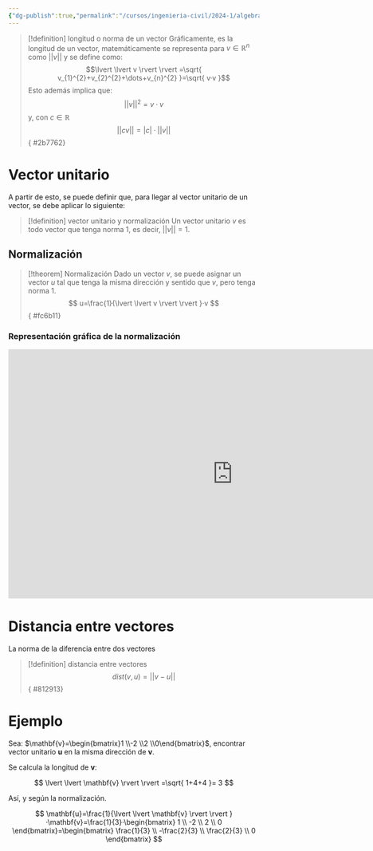 ```yaml
---
{"dg-publish":true,"permalink":"/cursos/ingenieria-civil/2024-1/algebra-lineal/7-ortogonalidad/longitud-o-norma-de-un-vector-vector-unitario-y-distancia-entre-vectores/","tags":["ExMAT1203"]}
---
```



> [!definition] longitud o norma de un vector
> Gráficamente, es la longitud de un vector, matemáticamente se representa para $v\in\mathbb{R}^{n}$ como $\lvert \rvert v \rvert \rvert$ y se define como:
> $$\lvert \lvert v \rvert  \rvert =\sqrt{ v_{1}^{2}+v_{2}^{2}+\dots+v_{n}^{2} }=\sqrt{ v·v }$$
> Esto además implica que:
> $$ \lvert \lvert v \rvert  \rvert ^{2}=v·v $$
> y, con $c\in\mathbb{R}$
>$$\lvert \lvert cv \rvert  \rvert=\lvert c \rvert· \lvert \lvert v \rvert  \rvert  $$
{ #2b7762}


# Vector unitario

A partir de esto, se puede definir que, para llegar al vector unitario de un vector, se debe aplicar lo siguiente:

> [!definition] vector unitario y normalización
> Un vector unitario $v$ es todo vector que tenga norma 1, es decir, $\lvert \lvert v \rvert \rvert=1$.

## Normalización

> [!theorem] Normalización
> Dado un vector $v$, se puede asignar un vector $u$ tal que tenga la misma dirección y sentido que $v$, pero tenga norma 1.
> $$
> u=\frac{1}{\lvert \lvert v \rvert  \rvert }·v
> $$
{ #fc6b11}


### Representación gráfica de la normalización
<iframe scrolling="yes" title="Vector unitario de un vector" src="https://www.geogebra.org/material/iframe/id/t2cmxkwz/width/900/height/500/border/888888/sfsb/true/smb/false/stb/false/stbh/false/ai/false/asb/false/sri/false/rc/false/ld/false/sdz/false/ctl/false" width="900px" height="500px" style="border:0px;"> </iframe>

# Distancia entre vectores

La norma de la diferencia entre dos vectores

> [!definition] distancia entre vectores
> $$
> dist(v,u)=\lvert \lvert v-u \rvert  \rvert 
> $$
{ #812913}


# Ejemplo

Sea: $\mathbf{v}=\begin{bmatrix}1 \\-2 \\2 \\0\end{bmatrix}$, encontrar vector unitario $\mathbf{u}$ en la misma dirección de $\mathbf{v}$.

Se calcula la longitud de $\mathbf{v}$:

$$
\lvert \lvert \mathbf{v} \rvert \rvert =\sqrt{ 1+4+4 }= 3
$$

Así, y según la normalización.

$$
\mathbf{u}=\frac{1}{\lvert \lvert \mathbf{v} \rvert \rvert }·\mathbf{v}=\frac{1}{3}·\begin{bmatrix}
1 \\
-2 \\
2 \\
0
\end{bmatrix}=\begin{bmatrix}
\frac{1}{3} \\
-\frac{2}{3} \\
\frac{2}{3} \\
0
\end{bmatrix}
$$
